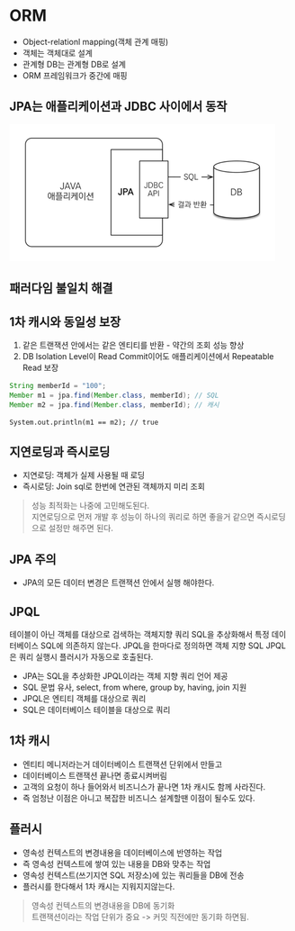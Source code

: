 # ORM

- Object-relationl mapping(객체 관계 매핑)
- 객체는 객체대로 설계
- 관계형 DB는 관계형 DB로 설계
- ORM 프레임워크가 중간에 매핑

## JPA는 애플리케이션과 JDBC 사이에서 동작

![img.png](img.png)

## 패러다임 불일치 해결

## 1차 캐시와 동일성 보장

1. 같은 트랜잭션 안에서는 같은 엔티티를 반환 - 약간의 조회 성능 향상
2. DB lsolation Level이 Read Commit이어도 애플리케이션에서 Repeatable Read 보장

```java
String memberId = "100";
Member m1 = jpa.find(Member.class, memberId); // SQL
Member m2 = jpa.find(Member.class, memberId); // 캐시
```

```
System.out.println(m1 == m2); // true
```

## 지연로딩과 즉시로딩

- 지연로딩: 객체가 실제 사용될 때 로딩
- 즉시로딩: Join sql로 한번에 연관된 객체까지 미리 조회

> 성능 최적화는 나중에 고민해도된다.  
> 지연로딩으로 먼저 개발 후 성능이 하나의 쿼리로 하면 좋을거 같으면 즉시로딩으로 설정만 해주면 된다.

## JPA 주의
- JPA의 모든 데이터 변경은 트랜잭션 안에서 실행 해야한다.

## JPQL
테이블이 아닌 객체를 대상으로 검색하는 객체지향 쿼리
SQL을 추상화해서 특정 데이터베이스 SQL에 의존하지 않는다.
JPQL을 한마다로 정의하면 객체 지향 SQL 
JPQL은 쿼리 실행시 플러시가 자동으로 호출된다.

- JPA는 SQL을 추상화한 JPQL이라는 객체 지향 쿼리 언어 제공
- SQL 문법 유사, select, from where, group by, having, join 지원
- JPQL은 엔티티 객체를 대상으로 쿼리
- SQL은 데이터베이스 테이블을 대상으로 쿼리


## 1차 캐시
- 엔티티 메니저라는거 데이터베이스 트랜잭션 단위에서 만들고
- 데이터베이스 트랜잭션 끝나면 종료시켜버림
- 고객의 요청이 하나 들어와서 비즈니스가 끝나면 1차 캐시도 함께 사라진다.
- 즉 엄청난 이점은 아니고 복잡한 비즈니스 설계할땐 이점이 될수도 있다.

## 플러시
- 영속성 컨텍스트의 변경내용을 데이터베이스에 반영하는 작업
- 즉 영속성 컨텍스트에 쌓여 있는 내용을 DB와 맞추는 작업
- 영속성 컨텍스트(쓰기지연 SQL 저장소)에 있는 쿼리들을 DB에 전송
- 플러시를 한다해서 1차 캐시는 지워지지않는다.
> 영속성 컨텍스트의 변경내용을 DB에 동기화  
> 트랜잭션이라는 작업 단위가 중요 -> 커밋 직전에만 동기화 하면됨.